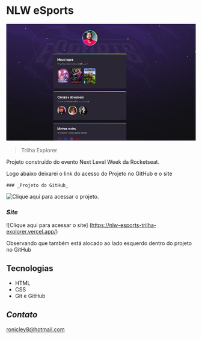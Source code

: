  # NLW eSports

 ![preview](./.github/preview.png)

 > Trilha Explorer

 Projeto construído do evento Next Level Week
 da Rocketseat.

 Logo abaixo deixarei o link do acesso do Projeto no GitHub e o site 

 	### _Projeto do GitHub_

  ![Clique aqui para acessar o projeto](https://github.com/ronicleyangelo/NLW-Esports-Explorer).

  ### _Site_

  ![Clique aqui para acessar o site] (https://nlw-esports-trilha-explorer.vercel.app/)
  <p>Observando que também está alocado ao lado esquerdo dentro do projeto no GitHub</p>

 ## Tecnologias

 - HTML
 - CSS
 - Git e GitHub

 ## _Contato_

 ronicley8@hotmail.com